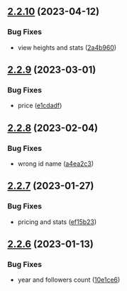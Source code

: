 ## [2.2.10](https://github.com/Pradumnasaraf/Pradumnasaraf.github.io/compare/v2.2.9...v2.2.10) (2023-04-12)


### Bug Fixes

* view heights and stats ([2a4b960](https://github.com/Pradumnasaraf/Pradumnasaraf.github.io/commit/2a4b9606a698e3f7f3fc909771fec2c0dd16d06d))



## [2.2.9](https://github.com/Pradumnasaraf/Pradumnasaraf.github.io/compare/v2.2.8...v2.2.9) (2023-03-01)


### Bug Fixes

* price ([e1cdadf](https://github.com/Pradumnasaraf/Pradumnasaraf.github.io/commit/e1cdadfe85f321550605fd5d51435413f35fee1c))



## [2.2.8](https://github.com/Pradumnasaraf/Pradumnasaraf.github.io/compare/v2.2.7...v2.2.8) (2023-02-04)


### Bug Fixes

* wrong id name ([a4ea2c3](https://github.com/Pradumnasaraf/Pradumnasaraf.github.io/commit/a4ea2c373a4b6bfe02bcaf90429b0ffe54fac58e))



## [2.2.7](https://github.com/Pradumnasaraf/Pradumnasaraf.github.io/compare/v2.2.6...v2.2.7) (2023-01-27)


### Bug Fixes

* pricing and stats ([ef15b23](https://github.com/Pradumnasaraf/Pradumnasaraf.github.io/commit/ef15b23688cee4ff786da12b543bf2eb5b797e4b))



## [2.2.6](https://github.com/Pradumnasaraf/Pradumnasaraf.github.io/compare/v2.2.5...v2.2.6) (2023-01-13)


### Bug Fixes

* year and followers count ([10e1ce6](https://github.com/Pradumnasaraf/Pradumnasaraf.github.io/commit/10e1ce63951f785da6eca2f28519598293ce9f80))



